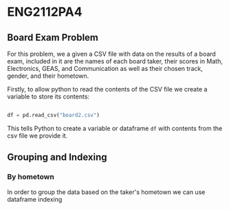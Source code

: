 # ENG2112PA4

## Board Exam Problem

For this problem, we a given a CSV file with data on the results of a board exam, included in it are the names of each board taker,
their scores in Math, Electronics, GEAS, and Communication as well as their chosen track, gender, and their hometown. 

Firstly, to allow python to read the contents of the CSV file we create a variable to store its contents:

```python

df = pd.read_csv("board2.csv")

```

This tells Python to create a variable or dataframe `df` with contents from the csv file we provide it.

## Grouping and Indexing 

### By hometown

In order to group the data based on the taker's hometown we can use dataframe indexing
